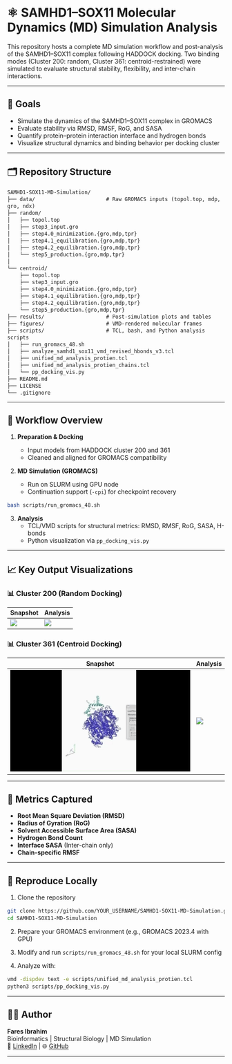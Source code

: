 # ⚛️ SAMHD1–SOX11 Molecular Dynamics (MD) Simulation Analysis

This repository hosts a complete MD simulation workflow and post-analysis of the SAMHD1–SOX11 complex following HADDOCK docking. Two binding modes (Cluster 200: random, Cluster 361: centroid-restrained) were simulated to evaluate structural stability, flexibility, and inter-chain interactions.

---

## 🧪 Goals

- Simulate the dynamics of the SAMHD1–SOX11 complex in GROMACS
- Evaluate stability via RMSD, RMSF, RoG, and SASA
- Quantify protein–protein interaction interface and hydrogen bonds
- Visualize structural dynamics and binding behavior per docking cluster

---

## 🗂️ Repository Structure

```
SAMHD1-SOX11-MD-Simulation/
├── data/                       # Raw GROMACS inputs (topol.top, mdp, gro, ndx)
├── random/
│   ├── topol.top
│   ├── step3_input.gro
│   ├── step4.0_minimization.{gro,mdp,tpr}
│   ├── step4.1_equilibration.{gro,mdp,tpr}
│   ├── step4.2_equilibration.{gro,mdp,tpr}
│   └── step5_production.{gro,mdp,tpr}
│
└── centroid/
    ├── topol.top
    ├── step3_input.gro
    ├── step4.0_minimization.{gro,mdp,tpr}
    ├── step4.1_equilibration.{gro,mdp,tpr}
    ├── step4.2_equilibration.{gro,mdp,tpr}
    └── step5_production.{gro,mdp,tpr}
├── results/                    # Post-simulation plots and tables
├── figures/                    # VMD-rendered molecular frames
├── scripts/                    # TCL, bash, and Python analysis scripts
│   ├── run_gromacs_48.sh
│   ├── analyze_samhd1_sox11_vmd_revised_hbonds_v3.tcl
│   ├── unified_md_analysis_protien.tcl
│   ├── unified_md_analysis_protien_chains.tcl
│   └── pp_docking_vis.py
├── README.md
├── LICENSE
└── .gitignore
```

---

## 🔁 Workflow Overview

1. **Preparation & Docking**
   - Input models from HADDOCK cluster 200 and 361
   - Cleaned and aligned for GROMACS compatibility

2. **MD Simulation (GROMACS)**
   - Run on SLURM using GPU node
   - Continuation support (`-cpi`) for checkpoint recovery

```bash
bash scripts/run_gromacs_48.sh
```

3. **Analysis**
   - TCL/VMD scripts for structural metrics: RMSD, RMSF, RoG, SASA, H-bonds
   - Python visualization via `pp_docking_vis.py`

---

## 📈 Key Output Visualizations

### 📊 Cluster 200 (Random Docking)

| Snapshot | Analysis |
|----------|----------|
| ![](figures/cluster200_frame.png) | ![](results/cluster200_rmsd.svg) |

### 📊 Cluster 361 (Centroid Docking)

| Snapshot | Analysis |
|----------|----------|
| ![](figures/cluster361_frame.gif) | ![](results/cluster361_rmsd.svg) |

---

## 🧬 Metrics Captured

- **Root Mean Square Deviation (RMSD)**
- **Radius of Gyration (RoG)**
- **Solvent Accessible Surface Area (SASA)**
- **Hydrogen Bond Count**
- **Interface SASA** (Inter-chain only)
- **Chain-specific RMSF**

---

## 📌 Reproduce Locally

1. Clone the repository
```bash
git clone https://github.com/YOUR_USERNAME/SAMHD1-SOX11-MD-Simulation.git
cd SAMHD1-SOX11-MD-Simulation
```

2. Prepare your GROMACS environment (e.g., GROMACS 2023.4 with GPU)

3. Modify and run `scripts/run_gromacs_48.sh` for your local SLURM config

4. Analyze with:
```bash
vmd -dispdev text -e scripts/unified_md_analysis_protien.tcl
python3 scripts/pp_docking_vis.py
```

---

## 👨‍💻 Author

**Fares Ibrahim**  
Bioinformatics | Structural Biology | MD Simulation  
🔗 [LinkedIn](https://www.linkedin.com) | 🌐 [GitHub](https://github.com/Fares77-a11y)

---
